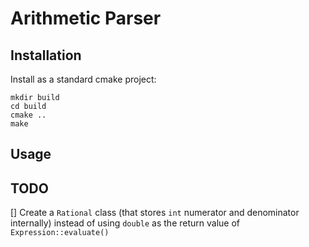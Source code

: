# Arithmetic Parser

## Installation

Install as a standard cmake project:

```
mkdir build
cd build
cmake ..
make
```


## Usage



## TODO

 [] Create a `Rational` class (that stores `int` numerator and denominator internally) instead of
using `double` as the return value of `Expression::evaluate()`
